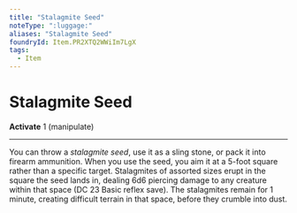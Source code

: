 ```yaml
---
title: "Stalagmite Seed"
noteType: ":luggage:"
aliases: "Stalagmite Seed"
foundryId: Item.PR2XTQ2WWiIm7LgX
tags:
  - Item
---
```


# Stalagmite Seed

**Activate** 1 (manipulate)

* * *

You can throw a _stalagmite seed_, use it as a sling stone, or pack it into firearm ammunition. When you use the seed, you aim it at a 5-foot square rather than a specific target. Stalagmites of assorted sizes erupt in the square the seed lands in, dealing 6d6 piercing damage to any creature within that space (DC 23 Basic reflex save). The stalagmites remain for 1 minute, creating difficult terrain in that space, before they crumble into dust.
